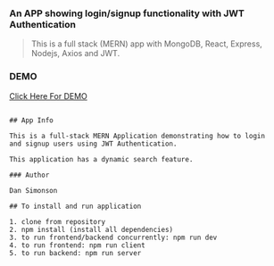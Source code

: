 ### An APP showing login/signup functionality with JWT Authentication

> This is a full stack (MERN) app with MongoDB, React, Express, Nodejs, 
> Axios and JWT.

### DEMO

[Click Here For DEMO ](https://finance-users.herokuapp.com/)

```

## App Info

This is a full-stack MERN Application demonstrating how to login
and signup users using JWT Authentication. 

This application has a dynamic search feature.

### Author

Dan Simonson

## To install and run application

1. clone from repository
2. npm install (install all dependencies)
3. to run frontend/backend concurrently: npm run dev
4. to run frontend: npm run client
5. to run backend: npm run server